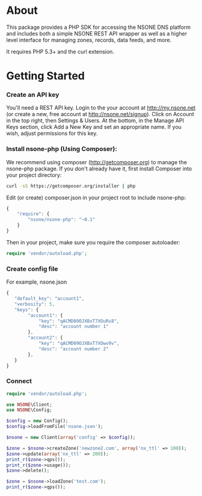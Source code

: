 About
=====

This package provides a PHP SDK for accessing the NSONE DNS platform and includes both a simple NSONE REST API wrapper as well as a higher level interface for managing zones, records, data feeds, and more. 

It requires PHP 5.3+ and the curl extension.

Getting Started 
===============

### Create an API key

You'll need a REST API key. Login to the your account at http://my.nsone.net (or create a new, free account at http://nsone.net/signup). Click on Account in the top right, then Settings & Users. At the bottom, in the Manage API Keys section, click Add a New Key and set an appropriate name. If you wish, adjust permissions for this key.

### Install nsone-php (Using Composer):

We recommend using composer (http://getcomposer.org) to manage the nsone-php package. If you don't already have it, first install Composer into your project directory:

```bash
curl -sS https://getcomposer.org/installer | php
```

Edit (or create) composer.json in your project root to include nsone-php:

```javascript
{
    "require": {
        "nsone/nsone-php": "~0.1"
    }
}
```

Then in your project, make sure you require the composer autoloader:

```php
require 'vendor/autoload.php';
```

### Create config file

For example, nsone.json

```javascript
{
   "default_key": "account1",
   "verbosity": 5,
   "keys": {
        "account1": {
            "key": "qACMD09OJXBxT7XOuRs8",
            "desc": "account number 1"
        },
        "account2": {
            "key": "qACMD09OJXBxT7XOwv9v",
            "desc": "account number 2"
        },
   }
}
```

### Connect

```php
require 'vendor/autoload.php';

use NSONE\Client;
use NSONE\Config;

$config = new Config();
$config->loadFromFile('nsone.json');

$nsone = new Client(array('config' => $config));

$zone = $nsone->createZone('newzone2.com', array('nx_ttl' => 100));
$zone->update(array('nx_ttl' => 200));
print_r($zone->qps());
print_r($zone->usage());
$zone->delete();

$zone = $nsone->loadZone('test.com');
print_r($zone->qps());
```
